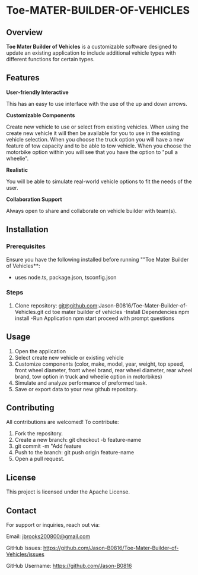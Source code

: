 # Toe-MATER-BUILDER-OF-VEHICLES

## Overview
**Toe Mater Builder of Vehicles** is a customizable software designed to update an existing application to include additional vehicle types with different functions for certain types. 

## Features 
**User-friendly Interactive**

This has an easy to use interface with the use of the up and down arrows. 

**Customizable Components**

Create new vehicle to use or select from existing vehicles.  When using the create new vehicle it will then be available for you to use in the existing vehicle selection. When you choose the truck option you will have a new feature of tow capacity and to be able to tow vehicle. When you choose the motorbike option within you will see that you have the option to "pull a wheelie".

**Realistic**

You will be able to simulate real-world vehicle options to fit the needs of the user. 

**Collaboration Support**

Always open to share and collaborate on vehicle builder with team(s).

## Installation

### Prerequisites
Ensure you have the following installed before running ""Toe Mater Builder of Vehicles**:
- uses node.ts, package.json, tsconfig.json

### Steps 
1. Clone repository: git@github.com:Jason-B0816/Toe-Mater-Builder-of-Vehicles.git
cd toe mater builder of vehicles
-Install Dependencies 
npm install
-Run Application
npm start
proceed with prompt questions

## Usage
1. Open the application
2. Select create new vehicle or existing vehicle
3. Customize components (color, make, model, year, weight, top speed, front wheel diameter, front wheel brand, rear wheel diameter, rear wheel brand, tow option in truck and wheelie option in motorbikes)
4. Simulate and analyze performance of preformed task.
5. Save or export data to your new github repository. 

## Contributing 

All contributions are welcomed!
To contribute: 
1. Fork the repository. 
2. Create a new branch:
git checkout -b feature-name 
3. git commit -m "Add feature
4. Push to the branch:
git push origin feature-name
5. Open a pull request.

## License 
This project is licensed under the Apache License.

## Contact
For support or inquiries, reach out via:

Email: jbrooks200800@gmail.com

GitHub Issues: https://github.com/Jason-B0816/Toe-Mater-Builder-of-Vehicles/issues

GitHub Username: https://github.com/Jason-B0816




